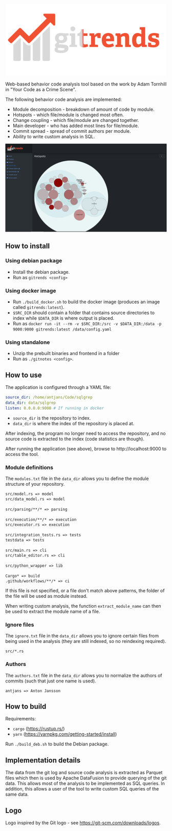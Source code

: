 ![Gitrends](frontend/static/images/Logo.png)

Web-based behavior code analysis tool based on the work by Adam Tornhill in "Your Code as a Crime Scene".

The following behavior code analysis are implemented:

* Module decomposition - breakdown of amount of code by module.
* Hotspots - which file/module is changed most often.
* Change coupling - which file/module are changed together.
* Main developer - who has added most lines for file/module.
* Commit spread - spread of commit authors per module.
* Ability to write custom analysis in SQL.

![Gitrends](Screenshot.png)

## How to install

### Using debian package
* Install the debian package.
* Run as `gitrends <config>`

### Using docker image
* Run `./build_docker.sh` to build the docker image (produces an image called `gitrends:latest`).
* `$SRC_DIR` should contain a folder that contains source directories to index while `$DATA_DIR` is where output is placed.
* Run as `docker run -it --rm -v $SRC_DIR:/src -v $DATA_DIR:/data -p 9000:9000 gitrends:latest /data/config.yaml`

### Using standalone
* Unzip the prebuilt binaries and frontend in a folder
* Run as `./gitnotes <config>`.

## How to use
The application is configured through a YAML file:
```yaml
source_dir: /home/antjans/Code/sqlgrep
data_dir: data/sqlgrep
listen: 0.0.0.0:9000 # If running in docker
```

* `source_dir` is the repository to index.
* `data_dir` is where the index of the repository is placed at.

After indexing, the program no longer need to access the repository, and no source code is extracted to the index (code statistics are though).

After running the application (see above), browse to http://localhost:9000 to access the tool.

### Module definitions
The `modules.txt` file in the `data_dir` allows you to define the module structure of your repository.

```text
src/model.rs => model
src/data_model.rs => model

src/parsing/**/* => parsing

src/execution/**/* => execution
src/executor.rs => execution

src/integration_tests.rs => tests
testdata => tests

src/main.rs => cli
src/table_editor.rs => cli

src/python_wrapper => lib

Cargo* => build
.github/workflows/**/* => ci
```

If this file is not specified, or a file don't match above patterns, the folder of the file will be used as module instead.

When writing custom analysis, the function `extract_module_name` can then be used to extract the module name of a file.

### Ignore files
The `ignore.txt` file in the `data_dir` allows you to ignore certain files from being used in the analysis (they are still indexed, so no reindexing required).

```text
src/*.rs
```

### Authors
The `authors.txt` file in the `data_dir` allows you to normalize the authors of commits (such that just one name is used).

```text
antjans => Anton Jansson
```

## How to build
Requirements:
* `cargo` (https://rustup.rs/)
* `yarn` (https://yarnpkg.com/getting-started/install)

Run `./build_deb.sh` to build the Debian package.

## Implementation details
The data from the git log and source code analysis is extracted as Parquet files which then is used by Apache DataFusion to provide querying of the git data.
This allows most of the analysis to be implemented as SQL queries. In addition, this allows a user of the tool to write custom SQL queries of the same data.

## Logo
Logo inspired by the Git logo - see https://git-scm.com/downloads/logos.
